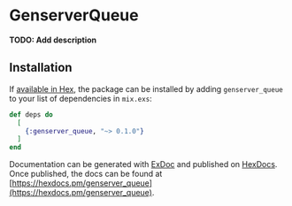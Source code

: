 # GenserverQueue

**TODO: Add description**

## Installation

If [available in Hex](https://hex.pm/docs/publish), the package can be installed
by adding `genserver_queue` to your list of dependencies in `mix.exs`:

```elixir
def deps do
  [
    {:genserver_queue, "~> 0.1.0"}
  ]
end
```

Documentation can be generated with [ExDoc](https://github.com/elixir-lang/ex_doc)
and published on [HexDocs](https://hexdocs.pm). Once published, the docs can
be found at [https://hexdocs.pm/genserver_queue](https://hexdocs.pm/genserver_queue).

